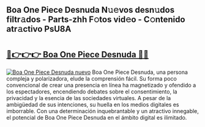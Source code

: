 ## Boa One Piece Desnuda N𝚞𝚎vos desn𝚞dos filtr𝚊dos - Parts-zhh F𝚘tos vid𝚎o - C𝚘ntenido atr𝚊ctivo PsU8A

# <h2><a href="http://mbaiio.tromn.icu/?c=Boa+One+Piece+Desnuda">🔗👉👉👉 Boa One Piece Desnuda 🔗🔗</a></h2>

[![Boa One Piece Desnuda nuevo](https://i.imgur.com/pEAQMta.gif)](http://mbaiio.tromn.icu/?c=Boa+One+Piece+Desnuda)
Boa One Piece Desnuda, una persona compleja y polarizadora, elude la comprensión fácil. Su forma poco convencional de crear una presencia en línea ha magnetizado y ofendido a los espectadores, encendiendo debates sobre el consentimiento, la privacidad y la esencia de las sociedades virtuales. A pesar de la ambigüedad de sus intenciones, su huella en los medios digitales es imborrable. Con una determinación inquebrantable y un atractivo innegable, el potencial de Boa One Piece Desnuda en el ámbito digital es ilimitado.
